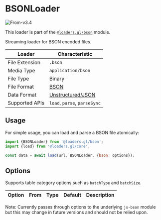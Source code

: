 # BSONLoader

<p class="badges">
  <img src="https://img.shields.io/badge/From-v3.4-blue.svg?style=flat-square" alt="From-v3.4" />
</p>

This loader is part of the [`@loaders.gl/bson`](/docs/modules/bson) module.

Streaming loader for BSON encoded files.

| Loader         | Characteristic                                          |
| -------------- | ------------------------------------------------------- |
| File Extension | `.bson`                                                 |
| Media Type     | `application/bson`                                      |
| File Type      | Binary                                                  |
| File Format    | [BSON](/docs/modules/bson/formats/bson)                 |
| Data Format    | [Unstructured/JSON](/docs/specifications/category-json) |
| Supported APIs | `load`, `parse`, `parseSync`                            |

## Usage

For simple usage, you can load and parse a BSON file atomically:

```js
import {BSONLoader} from '@loaders.gl/bson';
import {load} from '@loaders.gl/core';

const data = await load(url, BSONLoader, {bson: options});
```


## Options

Supports table category options such as `batchType` and `batchSize`.

| Option | From | Type | Default | Description |
| ------ | ---- | ---- | ------- | ----------- |

Note: Currently passes through options to the underlying `js-bson` module 
but this may change in future versions and should not be relied upon.

